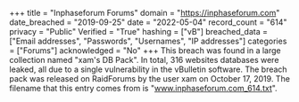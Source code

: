 +++
title = "Inphaseforum Forums"
domain = "https://inphaseforum.com"
date_breached = "2019-09-25"
date = "2022-05-04"
record_count = "614"
privacy = "Public"
Verified = "True"
hashing = ["vB"]
breached_data = ["Email addresses", "Passwords", "Usernames", "IP addresses"]
categories = ["Forums"]
acknowledged = "No"
+++
This breach was found in a large collection named "xam's DB Pack". In total, 316 websites databases were leaked, all due to a single vulnerability in the vBulletin software. The breach pack was released on RaidForums by the user xam on October 17, 2019. The filename that this entry comes from is "www.inphaseforum.com_614.txt".
